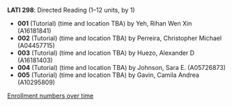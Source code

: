 **LATI 298**: Directed Reading (1–12 units, by 1)

- **001** (Tutorial) (time and location TBA) by Yeh, Rihan Wen Xin (A16181841)
- **002** (Tutorial) (time and location TBA) by Perreira, Christopher Michael (A04457715)
- **003** (Tutorial) (time and location TBA) by Huezo, Alexander D (A16181403)
- **004** (Tutorial) (time and location TBA) by Johnson, Sara E. (A05726873)
- **005** (Tutorial) (time and location TBA) by Gavin, Camila Andrea (A10295809)

[Enrollment numbers over time](./LATI298.tsv)
